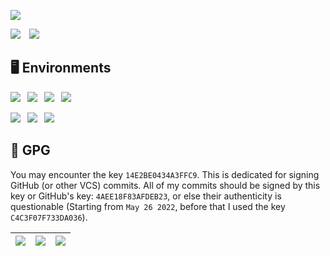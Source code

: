 [![](http://github-profile-summary-cards.vercel.app/api/cards/profile-details?username=lzcapp&theme=default)](#)

[![](http://github-profile-summary-cards.vercel.app/api/cards/repos-per-language?username=lzcapp&theme=default)](#)&emsp;[![](http://github-profile-summary-cards.vercel.app/api/cards/most-commit-language?username=lzcapp&theme=default)](#)

## :desktop_computer: Environments

[![](https://img.shields.io/badge/Windows-10-blue?style=for-the-badge&logo=windows)](#)&ensp;
[![](https://img.shields.io/badge/Ubuntu-WSL-green?style=for-the-badge&logo=ubuntu)](#)&ensp;
[![](https://img.shields.io/badge/Google-Android-green?style=for-the-badge&logo=android)](#)&ensp;
[![](https://img.shields.io/badge/apple-ios-9cf?style=for-the-badge&logo=apple)](#)

[![](https://img.shields.io/badge/Windows-C%23-brightgreen?style=for-the-badge&logo=windows)](#)&ensp;
[![](https://img.shields.io/badge/Android-Kotlin-blue?style=for-the-badge&logo=android)](#)&ensp;
[![](https://img.shields.io/badge/Others-C++,%20Java,%20HTML,%20CSS,%20JS-blue?style=for-the-badge&logo=codereview)](#)

##  :key: GPG

You may encounter the key `14E2BE0434A3FFC9`. This is dedicated for signing GitHub (or other VCS) commits. All of my commits should be signed by this key or GitHub's key: `4AEE18F83AFDEB23`, or else their authenticity is questionable (Starting from `May 26 2022`, before that I used the key `C4C3F07F733DA036`).

| [![](https://user-images.githubusercontent.com/12462465/171866625-76ff0fe5-43cc-48a2-adb6-22a2bfefcb6a.png)](#) | [![](https://user-images.githubusercontent.com/12462465/171866640-6d44407a-fae5-4294-9388-0e8dbce930da.png)](#) | [![](https://user-images.githubusercontent.com/12462465/171866644-f9e2b921-c178-4cdc-9566-e46b72bfd9e4.png)](#) |
| ------------------------------------------------------------ | ------------------------------------------------------------ | ------------------------------------------------------------ |

